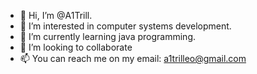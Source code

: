 - 👋 Hi, I’m @A1Trill.
- 👀 I’m interested in computer systems development.
- 🌱 I’m currently learning java programming.
- 💞️ I’m looking to collaborate
- 📫 You can reach me on my email: a1trilleo@gmail.com

<!---
A1Trill/A1Trill is a ✨ special ✨ repository because its `README.md` (this file) appears on your GitHub profile.
You can click the Preview link to take a look at your changes.
--->
